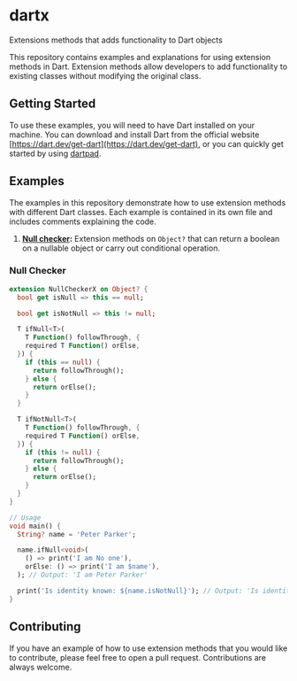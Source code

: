 # dartx
Extensions methods that adds functionality to Dart objects

This repository contains examples and explanations for using extension methods in Dart. Extension methods allow developers to add functionality to existing classes without modifying the original class.

## Getting Started

To use these examples, you will need to have Dart installed on your machine. You can download and install Dart from the official website [https://dart.dev/get-dart](https://dart.dev/get-dart), or you can quickly get started by using [dartpad](https://dartpad.dev/).

## Examples

The examples in this repository demonstrate how to use extension methods with different Dart classes. Each example is contained in its own file and includes comments explaining the code.

1. **[Null checker](#null-checker):** Extension methods on `Object?` that can return a boolean on a nullable object or carry out conditional operation.

### Null Checker

```dart
extension NullCheckerX on Object? {
  bool get isNull => this == null;

  bool get isNotNull => this != null;

  T ifNull<T>(
    T Function() followThrough, {
    required T Function() orElse,
  }) {
    if (this == null) {
      return followThrough();
    } else {
      return orElse();
    }
  }

  T ifNotNull<T>(
    T Function() followThrough, {
    required T Function() orElse,
  }) {
    if (this != null) {
      return followThrough();
    } else {
      return orElse();
    }
  }
}

// Usage
void main() {
  String? name = 'Peter Parker';

  name.ifNull<void>(
    () => print('I am No one'),
    orElse: () => print('I am $name'),
  ); // Output: 'I am Peter Parker'

  print('Is identity known: ${name.isNotNull}'); // Output: 'Is identity known: true'
}
```

## Contributing

If you have an example of how to use extension methods that you would like to contribute, please feel free to open a pull request. Contributions are always welcome.
